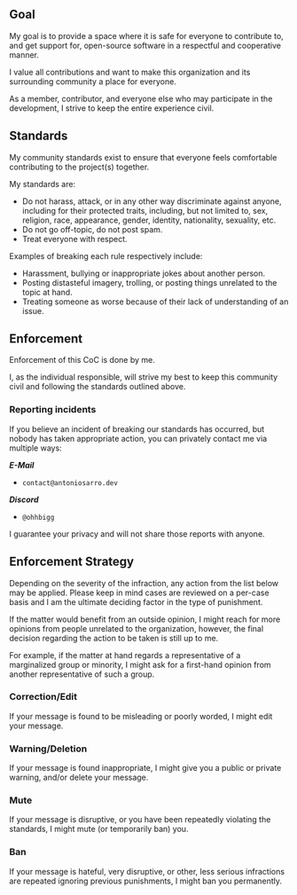 ## Goal

My goal is to provide a space where it is safe for everyone to contribute to, and get support for, open-source software in a respectful and cooperative manner.

I value all contributions and want to make this organization and its surrounding community a place for everyone.

As a member, contributor, and everyone else who may participate in the development, I strive to keep the entire experience civil.

## Standards

My community standards exist to ensure that everyone feels comfortable contributing to the project(s) together.

My standards are:

- Do not harass, attack, or in any other way discriminate against anyone, including for their protected traits, including, but not limited to, sex, religion, race, appearance, gender, identity, nationality, sexuality, etc.
- Do not go off-topic, do not post spam.
- Treat everyone with respect.

Examples of breaking each rule respectively include:

- Harassment, bullying or inappropriate jokes about another person.
- Posting distasteful imagery, trolling, or posting things unrelated to the topic at hand.
- Treating someone as worse because of their lack of understanding of an issue.

## Enforcement

Enforcement of this CoC is done by me.

I, as the individual responsible, will strive my best to keep this community civil and following the standards outlined above.

### Reporting incidents

If you believe an incident of breaking our standards has occurred, but nobody has taken appropriate action, you can privately contact me via multiple ways:

**_E-Mail_**

- `contact@antoniosarro.dev`

**_Discord_**

- `@ohhbigg`

I guarantee your privacy and will not share those reports with anyone.

## Enforcement Strategy

Depending on the severity of the infraction, any action from the list below may be applied. Please keep in mind cases are reviewed on a per-case basis and I am the ultimate deciding factor in the type of punishment.

If the matter would benefit from an outside opinion, I might reach for more opinions from people unrelated to the organization, however, the final decision regarding the action to be taken is still up to me.

For example, if the matter at hand regards a representative of a marginalized group or minority, I might ask for a first-hand opinion from another representative of such a group.

### Correction/Edit

If your message is found to be misleading or poorly worded, I might edit your message.

### Warning/Deletion

If your message is found inappropriate, I might give you a public or private warning, and/or delete your message.

### Mute

If your message is disruptive, or you have been repeatedly violating the standards, I might mute (or temporarily ban) you.

### Ban

If your message is hateful, very disruptive, or other, less serious infractions are repeated ignoring previous punishments, I might ban you permanently.
